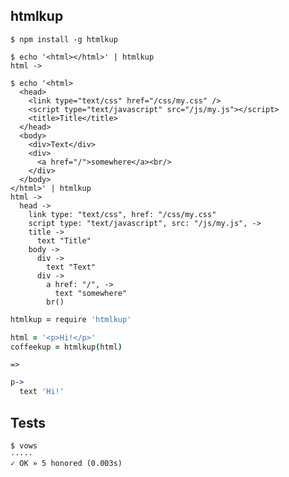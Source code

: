  htmlkup
---------

``` shell
$ npm install -g htmlkup
```

``` shell
$ echo '<html></html>' | htmlkup
html ->
```

``` shell
$ echo '<html>
  <head>
    <link type="text/css" href="/css/my.css" />
    <script type="text/javascript" src="/js/my.js"></script>
    <title>Title</title>
  </head>
  <body>
    <div>Text</div>
    <div>
      <a href="/">somewhere</a><br/>
    </div>
  </body>
</html>' | htmlkup
html ->
  head ->
    link type: "text/css", href: "/css/my.css"
    script type: "text/javascript", src: "/js/my.js", ->
    title ->
      text "Title"
    body ->
      div ->
        text "Text"
      div ->
        a href: "/", ->
          text "somewhere"
        br()
```

``` coffeescript
htmlkup = require 'htmlkup'

html = '<p>Hi!</p>'
coffeekup = htmlkup(html)
```

`=>`

``` coffeescript
p->
  text 'Hi!'
```

 Tests
-------

```
$ vows
····· 
✓ OK » 5 honored (0.003s)
```
